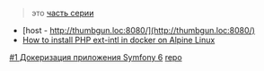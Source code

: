 > это [часть серии](https://medium.com/@dotcom.software/serving-resized-s3-images-on-the-fly-2ed98e10bf3a)

- [host - http://thumbgun.loc:8080/](http://thumbgun.loc:8080/)
- [How to install PHP ext-intl in docker on Alpine Linux](https://releasecandidate.dev/posts/2020/how-to-install-php-ext-intl-on-alpine-docker/)

[#1 Докеризация приложения Symfony 6](https://medium.com/@dotcom.software/serving-resized-s3-images-on-the-fly-6b052ee3b0ca)
[repo](https://github.com/dotcom-poland/thumbgun)

